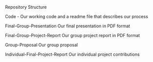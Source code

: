 Repository Structure

Code -
Our working code and a readme file that describes our process

Final-Group-Presentation
Our final presentation in PDF format

Final-Group-Project-Report
Our group project report in PDF format

Group-Proposal
Our group proposal

Individual-Final-Project-Report
Our individual project contributions